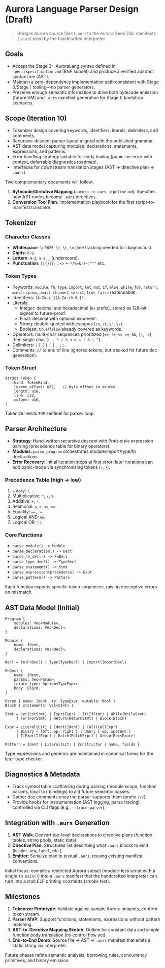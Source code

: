 # Aurora Language Parser Design (Draft)

> Bridges Aurora source files (`.aur`) to the Aurora Seed DSL manifests (`.aurs`) used by the handcrafted interpreter.

## Goals
- Accept the Stage 3+ AuroraLang syntax defined in `specs/specification.md` (BNF subset) and produce a verified abstract syntax tree (AST).
- Maintain a zero-dependency implementation path consistent with Stage 0/Stage 1 tooling—no parser generators.
- Preserve enough semantic information to drive both bytecode emission (future VM) and `.aurs` manifest generation for Stage 0 bootstrap scenarios.

## Scope (Iteration 10)
- Tokenizer design covering keywords, identifiers, literals, delimiters, and comments.
- Recursive-descent parser layout aligned with the published grammar.
- AST data model capturing modules, declarations, statements, expressions, and patterns.
- Error handling strategy suitable for early tooling (panic-on-error with context, deferrable diagnostics roadmap).
- Interfaces for downstream translation stages (AST → directive plan → `.aurs`).

Two complementary documents will follow:
1. **Bytecode/Directive Mapping** (`aurora_to_aurs_pipeline.md`): Specifies how AST nodes become `.aurs` directives.
2. **Conversion Tool Plan**: Implementation playbook for the first script-to-manifest translator.

## Tokenizer

### Character Classes
- **Whitespace**: `\u0020`, `\t`, `\r`, `\n` (line tracking needed for diagnostics).
- **Digits**: `0-9`.
- **Letters**: `A-Z`, `a-z`, `_` (underscore).
- **Punctuation**: `(){}[];,`.<`>` `+-*/%=&|!~:^"'` etc.

### Token Types
- Keywords: `module`, `fn`, `type`, `import`, `let`, `mut`, `if`, `else`, `while`, `for`, `return`, `match`, `spawn`, `await`, `channel`, `select`, `true`, `false` (extendable).
- Identifiers: `[A-Za-z_][A-Za-z0-9_]*`.
- Literals:
  - Integer: decimal and hexadecimal (`0x` prefix), stored as 128-bit signed to future-proof.
  - Float: decimal with optional exponent.
  - String: double-quoted with escapes (`\n`, `\t`, `\"`, `\\`).
  - Boolean: `true`/`false` already covered as keywords.
- Operators: multi-char sequences prioritized (`==`, `!=`, `<=`, `>=`, `&&`, `||`, `->`), then single char (`+ - * / % < > = ! & | ^`).
- Delimiters: `(` `)` `{` `}` `[` `]` `,` `;` `:`.
- Comments: `//` to end of line (ignored tokens, but tracked for future doc generation).

### Token Struct
```
struct Token {
    kind: TokenKind,
    lexeme_offset: u32,   // byte offset in source
    length: u16,
    line: u32,
    column: u16,
}
```

Tokenizer emits `EOF` sentinel for parser loop.

## Parser Architecture
- **Strategy**: Hand-written recursive descent with Pratt-style expression parsing (precedence table for binary operators).
- **Modules**: `parse_program` orchestrates module/import/type/fn declarations.
- **Error Recovery**: Initial iteration stops at first error; later iterations can add panic-mode via synchronizing tokens (`;`, `}`).

### Precedence Table (high → low)
1. Unary: `!`, `-`.
2. Multiplicative: `*`, `/`, `%`.
3. Additive: `+`, `-`.
4. Relational: `<`, `>`, `<=`, `>=`.
5. Equality: `==`, `!=`.
6. Logical AND: `&&`.
7. Logical OR: `||`.

### Core Functions
- `parse_module() -> Module`
- `parse_declaration() -> Decl`
- `parse_fn_decl() -> FnDecl`
- `parse_type_decl() -> TypeDecl`
- `parse_statement() -> Stmt`
- `parse_expression(precedence) -> Expr`
- `parse_pattern() -> Pattern`

Each function expects specific token sequences, raising descriptive errors on mismatch.

## AST Data Model (Initial)
```
Program {
    modules: Vec<Module>,
    declarations: Vec<Decl>,
}

Module {
    name: Ident,
    declarations: Vec<Decl>,
}

Decl = Fn(FnDecl) | Type(TypeDecl) | Import(ImportDecl)

FnDecl {
    name: Ident,
    params: Vec<Param>,
    return_type: Option<TypeExpr>,
    body: Block,
}

Param { name: Ident, ty: TypeExpr, mutable: bool }
Block { statements: Vec<Stmt> }

Stmt = Let(LetStmt) | Expr(Expr) | If(IfStmt) | While(WhileStmt)
     | For(ForStmt) | Return(ReturnStmt) | Block(Block)

Expr = Literal(Lit) | Ident(Ident) | Call(CallExpr)
     | Binary { left, op, right } | Unary { op, operand }
     | IfExpr(IfExpr) | Match(MatchExpr) | Group(Box<Expr>)

Pattern = Ident | Literal(Lit) | Constructor { name, fields }
```

Type expressions and generics are maintained in canonical forms for the later type checker.

## Diagnostics & Metadata
- Track symbol table scaffolding during parsing (module scope, function params, local `let` bindings) to aid future semantic passes.
- Gather doc comments once the parser supports them (prefix `///`).
- Provide hooks for instrumentation (AST logging, parse tracing) controlled via CLI flags (e.g., `--trace-parser`).

## Integration with `.aurs` Generation
1. **AST Walk**: Convert top-level declarations to directive plans (function tables, string pools, static data).
2. **Directive Plan**: Structured list describing what `.aurs` blocks to emit (`header`, `org`, `label`, etc.).
3. **Emitter**: Serialize plan to textual `.aurs`, reusing existing manifest conventions.

Initial focus: compile a restricted Aurora subset (module-less script with a single `fn main()`) into a `.aurs` manifest that the handcrafted interpreter can turn into a stub ELF printing constants (smoke test).

## Milestones
1. **Tokenizer Prototype**: Validate against sample Aurora snippets, confirm token stream.
2. **Parser MVP**: Support functions, statements, expressions without pattern matching.
3. **AST-to-Directive Mapping Sketch**: Outline for constant data and simple function body translation (no control flow yet).
4. **End-to-End Demo**: Source file → AST → `.aurs` manifest that emits a static string via interpreter.

Future phases refine semantic analysis, borrowing rules, concurrency primitives, and binary emission.
